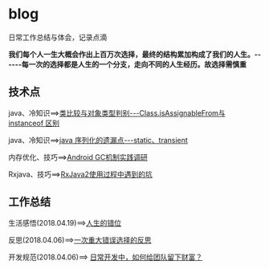 # blog
日常工作总结与体会，记录点滴

**我们每个人一生大概会作出上百万次选择，最终的结构累加构成了我们的人生。------每一次的选择都是人生的一个分支，走向不同的人生经历。故选择需慎重**




## 技术点

java、冷知识==>[类比较与对象类型判别---Class.isAssignableFrom与 instanceof 区别](https://github.com/qqiabc521/blog/issues/7)

java、冷知识==>[java 序列化的遗漏点---static、transient](https://github.com/qqiabc521/blog/issues/5)

内存优化、技巧==>[Android GC机制实践调研](https://github.com/qqiabc521/blog/issues/4)

Rxjava、技巧==>[RxJava2使用过程中遇到的坑](https://github.com/qqiabc521/blog/issues/3)





## 工作总结

生活感悟(2018.04.19)==>[人生的错位](https://github.com/qqiabc521/blog/issues/6)

反思(2018.04.06)==>[一次重大错误选择的反思](https://github.com/qqiabc521/blog/issues/2)

开发规范(2018.04.06)==> [日常开发中，如何给团队留下财富？](https://github.com/qqiabc521/blog/issues/1)


